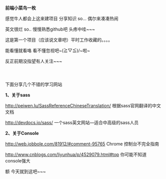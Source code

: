 

<strong>前端小菜鸟一枚</strong>

   感觉牛人都会上这来建项目 分享知识 so... 偶尔来凑凑热闹

   英文很烂  so..  慢慢熟悉github吧  头疼中哇~~~


   这是第一个项目（应该说文章吧）平时工作收藏的。。。。

   能看懂就看咯  看不懂忽视吧~\(≧▽≦)/~啦~

   反正前期没指望有人关注~~~




<section style="padding-top:40px">下面分享几个不错的学习网站</section>

<strong>1、关于sass</strong>

http://peiwen.lu/SassReferenceChineseTranslation/  根据sass官网翻译的中文文档

http://devdocs.io/sass/   一个sass英文网站—适合中高级的sass人员

<strong>2、关于Console</strong>

http://web.jobbole.com/81912/#comment-95765  Chrome 控制台不完全指南

http://www.cnblogs.com/liyunhua/p/4529079.html#top   你可能不知道console强大


额 今天就到这吧~~~





